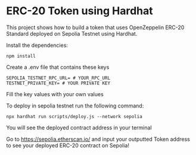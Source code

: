 # ERC-20 Token using Hardhat

This project shows how to build a token that uses OpenZeppelin ERC-20 Standard deployed on Sepolia Testnet using Hardhat.

Install the dependencies:

```shell
npm install
```

Create a .env file that contains these keys

```
SEPOLIA_TESTNET_RPC_URL= # YOUR_RPC_URL
TESTNET_PRIVATE_KEY= # YOUR PRIVATE KEY
```

Fill the key values with your own values




To deploy in sepolia testnet run the following command:
```shell
npx hardhat run scripts/deploy.js --network sepolia
```

You will see the deployed contract address in your terminal

Go to https://sepolia.etherscan.io/ and input your outputted Token address to see your deployed ERC-20 contract on Sepolia!
